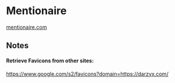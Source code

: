 # Mentionaire

[mentionaire.com](https://mentionaire.com/)

## Notes

#### Retrieve Favicons from other sites:

https://www.google.com/s2/favicons?domain=https://darzyx.com/
